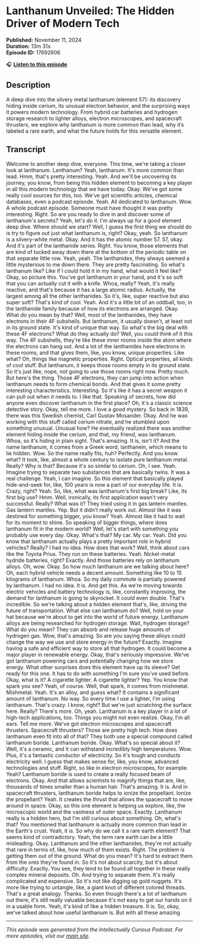 # Lanthanum Unveiled: The Hidden Driver of Modern Tech

**Published:** November 11, 2024  
**Duration:** 13m 31s  
**Episode ID:** 17692606

🎧 **[Listen to this episode](https://intellectuallycurious.buzzsprout.com/2529712/episodes/17692606-lanthanum-unveiled-the-hidden-driver-of-modern-tech)**

## Description

A deep dive into the silvery metal lanthanum (element 57): its discovery hiding inside cerium, its unusual electron behavior, and the surprising ways it powers modern technology. From hybrid car batteries and hydrogen storage research to lighter alloys, electron microscopes, and spacecraft thrusters, we explore why lanthanum is more common than lead, why it’s labeled a rare earth, and what the future holds for this versatile element.

## Transcript

Welcome to another deep dive, everyone. This time, we're taking a closer look at lanthanum. Lanthanum? Yeah, lanthanum. It's more common than lead. Hmm, that's pretty interesting. Yeah. And we'll be uncovering its journey, you know, from being this hidden element to becoming a key player in all this modern technology that we have today. Okay. We've got some really cool sources for this, too. We've got scientific articles, chemical databases, even a podcast episode. Yeah. All dedicated to lanthanum. Wow. A whole podcast episode. Someone must have thought it was pretty interesting. Right. So are you ready to dive in and discover some of lanthanum's secrets? Yeah, let's do it. I'm always up for a good element deep dive. Where should we start? Well, I guess the first thing we should do is try to figure out just what lanthanum is, right? Okay, yeah. So lanthanum is a silvery-white metal. Okay. And it has the atomic number 57. 57, okay. And it's part of the lanthanide series. Right. You know, those elements that are kind of tucked away down there at the bottom of the periodic table on that separate little row. Yeah, yeah. The lanthanides, they always seemed a little mysterious to me down there. They are pretty fascinating. So what's lanthanum like? Like if I could hold it in my hand, what would it feel like? Okay, so picture this. You've got lanthanum in your hand, and it's so soft that you can actually cut it with a knife. Whoa, really? Yeah, it's really reactive, and that's because it has a large atomic radius. Actually, the largest among all the other lanthanides. So it's, like, super reactive but also super soft? That's kind of cool. Yeah. And it's a little bit of an oddball, too, in the lanthanide family because of how its electrons are arranged. Okay. What do you mean by that? Well, most of the lanthanides, they have electrons in their 4F subshells. But lanthanum, it usually doesn't, at least not in its ground state. It's kind of unique that way. So what's the big deal with these 4F electrons? What do they actually do? Well, you could think of it this way. The 4F subshells, they're like these inner rooms inside the atom where the electrons can hang out. And a lot of the lanthanides have electrons in these rooms, and that gives them, like, you know, unique properties. Like what? Oh, things like magnetic properties. Right. Optical properties, all kinds of cool stuff. But lanthanum, it keeps those rooms empty in its ground state. So it's just like, nope, not going to use those rooms right now. Pretty much. But here's the thing. Those 4F electrons, they can jump into action when lanthanum needs to form chemical bonds. And that gives it some pretty interesting characteristics. Interesting. So it's like it has a secret weapon it can pull out when it needs to. I like that. Speaking of secrets, how did anyone even discover lanthanum in the first place? Oh, it's a classic science detective story. Okay, tell me more. I love a good mystery. So back in 1839, there was this Swedish chemist, Carl Gustav Mosander. Okay. And he was working with this stuff called cerium nitrate, and he stumbled upon something unusual. Unusual how? He eventually realized there was another element hiding inside the cerium, and that, my friend, was lanthanum. Whoa, so it's hiding in plain sight. That's amazing. It is, isn't it? And the name lanthanum, it comes from a Greek word, lanthanein, which means to lie hidden. Wow. So the name really fits, huh? Perfectly. And you know what? It took, like, almost a whole century to isolate pure lanthanum metal. Really? Why is that? Because it's so similar to cerium. Oh, I see. Yeah. Imagine trying to separate two substances that are basically twins. It was a real challenge. Yeah, I can imagine. So this element that basically played hide-and-seek for, like, 100 years is now a part of our everyday life. It is. Crazy, right? Yeah. So, like, what was lanthanum's first big break? Like, its first big use? Hmm. Well, ironically, its first application wasn't very successful. Really? What was it? They tried using it in gas lantern mantles. Gas lantern mantles. Yep. But it didn't really work out. Almost like it was destined for something bigger, you know? Yeah. Almost like it had to wait for its moment to shine. So speaking of bigger things, where does lanthanum fit in the modern world? Well, let's start with something you probably use every day. Okay. What's that? My car. My car. Yeah. Did you know that lanthanum actually plays a pretty important role in hybrid vehicles? Really? I had no idea. How does that work? Well, think about cars like the Toyota Prius. They run on these batteries. Yeah. Nickel-metal hydride batteries, right? Exactly. And those batteries rely on lanthanum alloys. Oh, wow. Okay. So how much lanthanum are we talking about here? Oh, each hybrid vehicle needs a decent amount. Something like 10 to 15 kilograms of lanthanum. Whoa. So my daily commute is partially powered by lanthanum. I had no idea. It is. And get this. As we're moving towards electric vehicles and battery technology is, like, constantly improving, the demand for lanthanum is going to skyrocket. It could even double. That's incredible. So we're talking about a hidden element that's, like, driving the future of transportation. What else can lanthanum do? Well, hold on your hat because we're about to get into the world of future energy. Lanthanum alloys are being researched for hydrogen storage. Wait, hydrogen storage? What do you mean? They can absorb and release huge amounts of hydrogen gas. Wow, that's amazing. So are you saying these alloys could change the way we use and store energy in the future? Exactly. Imagine having a safe and efficient way to store all that hydrogen. It could become a major player in renewable energy. Okay, that's seriously impressive. We've got lanthanum powering cars and potentially changing how we store energy. What other surprises does this element have up its sleeve? Get ready for this one. It has to do with something I'm sure you've used before. Okay, what is it? A cigarette lighter. A cigarette lighter? Yep. You know that spark you see? Yeah, of course. Well, that spark, it comes from mishmetal. Mishmetal. Yeah. It's an alloy, and guess what? It contains a significant amount of lanthanum. No way. So every time I use a lighter, I'm using lanthanum. That's crazy. I know, right? But we're just scratching the surface here. Really? There's more. Oh, yeah. Lanthanum is a key player in a lot of high-tech applications, too. Things you might not even realize. Okay, I'm all ears. Tell me more. We've got electron microscopes and spacecraft thrusters. Spacecraft thrusters? Those are pretty high tech. How does lanthanum even fit into all of that? They both use a special compound called lanthanum boride. Lanthanum boride. Okay. What's so special about it? Well, it's a ceramic, and it can withstand incredibly high temperatures. Wow. Plus, it's a fantastic conductor of electricity. So it's tough and conducts electricity well. I guess that makes sense for, like, you know, advanced technologies and stuff. Right, so like in electron microscopes, for example. Yeah? Lanthanum boride is used to create a really focused beam of electrons. Okay. And that allows scientists to magnify things that are, like, thousands of times smaller than a human hair. That's amazing. It is. And in spacecraft thrusters, lanthanum boride helps to ionize the propellant. Ionize the propellant? Yeah. It creates the thrust that allows the spacecraft to move around in space. Okay, so this one element is helping us explore, like, the microscopic world and the vastness of outer space. Exactly. Lanthanum really is a hidden hero, but I'm still curious about something. Oh, what's that? You mentioned that lanthanum is actually more common than lead in the Earth's crust. Yeah, it is. So why do we call it a rare earth element? That seems kind of contradictory. Yeah, the term rare earth can be a little misleading. Okay. Lanthanum and the other lanthanides, they're not actually that rare in terms of, like, how much of them exists. Right. The problem is getting them out of the ground. What do you mean? It's hard to extract them from the ores they're found in. So it's not about scarcity, but it's about difficulty. Exactly. You see, they tend to be found all together in these really complex mineral deposits. Oh. And trying to separate them. It's really complicated and expensive. So it's not like digging up gold nuggets. It's more like trying to untangle, like, a giant knot of different colored threads. That's a great analogy. Thanks. So even though there's a lot of lanthanum out there, it's still really valuable because it's not easy to get our hands on it in a usable form. Yeah, it's kind of like a hidden treasure. It is. So, okay, we've talked about how useful lanthanum is. But with all these amazing

---
*This episode was generated from the Intellectually Curious Podcast. For more episodes, visit our [main site](https://intellectuallycurious.buzzsprout.com).*
